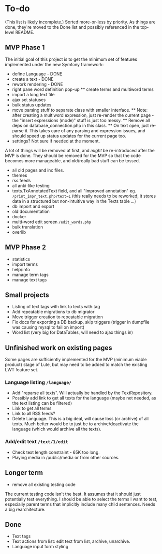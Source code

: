 # To-do

(This list is likely incomplete.)  Sorted more-or-less by priority.  As things are done, they're moved to the Done list and possibly referenced in the top-level README.

## MVP Phase 1

The initial goal of this project is to get the minimum set of features implemented under the new Symfony framework:

* define Language - DONE
* create a text - DONE
* rework rendering - DONE
* right pane word definition pop-up
** create terms and multiword terms
* import a long text file
* ajax set statuses
* bulk status updates
* move parsing stuff to separate class with smaller interface.
** Note: after creating a multiword expression, just re-render the current page - the "insert expressions (mode)" stuff is just too messy.
** Remove all deps on database_connection.php in this class.
** On text open, just re-parse it.  This takes care of any parsing and expression issues, and should speed up status updates for the current page too.
* settings?  Not sure if needed at the moment.

A lot of things will be removed at first, and *might* be re-introduced after the MVP is done.  They should be removed for the MVP so that the code becomes more manageable, and old/really bad stuff can be tossed.

* all old pages and inc files.
* themes
* rss feeds
* all anki-like testing
* texts.TxAnnotatedText field, and all "Improved annotation" eg. `/print_impr_text.php?text=1` (this really needs to be reworked, it stores data in a structured but non-intuitive way in the Texts table ...)
* db import and export
* old documentation
* docker
* multi-word edit screen `/edit_words.php`
* bulk translation
* overlib


## MVP Phase 2

* statistics
* import terms
* help/info
* manage term tags
* manage text tags

## Small projects

* Listing of text tags with link to texts with tag
* Add repeatable migrations to db migrator
* Move trigger creation to repeatable migration
* Fix docs for exporting a DB backup, skip triggers (trigger in dumpfile was causing mysql to fail on import)
* Word list (very big for DataTables, will need to ajax things in)

## Unfinished work on existing pages

Some pages are sufficiently implemented for the MVP (minimum viable product) stage of Lute, but may need to be added to match the existing LWT feature set.

### Language listing `/language/`

* Add "reparse all texts".  Will actually be handled by the TextRepository.
* Possibly add link to get all texts for the language (maybe not needed, as the text listing can be filtered)
* Link to get all terms
* Link to all RSS feeds?
* Delete Language.  This is a big deal, will cause loss (or archive) of all texts.  Much better would be to just be to archive/deactivate the language (which would archive all the texts).

### Add/edit text `/text/1/edit`

* Check text length constraint - 65K too long.
* Playing media in /public/media or from other sources.

## Longer term

* remove all existing testing code

The current testing code isn't the best.  It assumes that it should just potentially test everything.  I should be able to select the terms I want to test, especially parent terms that implicitly include many child sentences.  Needs a big rearchitecture.

## Done

* Text tags
* Text actions from list: edit text from list, archive, unarchive.
* Language input form styling
